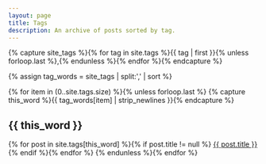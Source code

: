 ```yaml
---
layout: page
title: Tags
description: An archive of posts sorted by tag.
---
```


{% capture site_tags %}{% for tag in site.tags %}{{ tag | first }}{% unless forloop.last %},{% endunless %}{% endfor %}{% endcapture %}
<!-- site_tags: {{ site_tags }} -->
{% assign tag_words = site_tags | split:',' | sort %}
<!-- tag_words: {{ tag_words }} -->

<div id="tags">
  {% for item in (0..site.tags.size) %}{% unless forloop.last %}
    {% capture this_word %}{{ tag_words[item] | strip_newlines }}{% endcapture %}
  <h2 id="{{ this_word | cgi_escape }}">{{ this_word }}</h2>
  <span class="posts">
    {% for post in site.tags[this_word] %}{% if post.title != null %}
    <!--<span itemscope><span class="entry-date"><time datetime="{{ post.date | date_to_xmlschema }}" itemprop="datePublished">{{ post.date | date: "%Y %B %d" }}</time></span>-->
    <a href="{{ post.url }}">{{ post.title }}</a>
    <!--</span>-->
    <br>
    {% endif %}{% endfor %}
  </span>
  {% endunless %}{% endfor %}
</div>